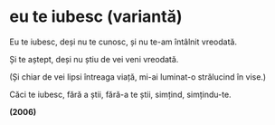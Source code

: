 # eu te iubesc (variantă)

Eu te iubesc, deși nu te cunosc, și nu te-am întâlnit vreodată.

Și te aștept, deși nu știu de vei veni vreodată.

(Și chiar de vei lipsi întreaga viață, mi-ai luminat-o strălucind în vise.)

Căci te iubesc, fără a știi, fără-a te știi, simțind, simțindu-te.

**(2006)**